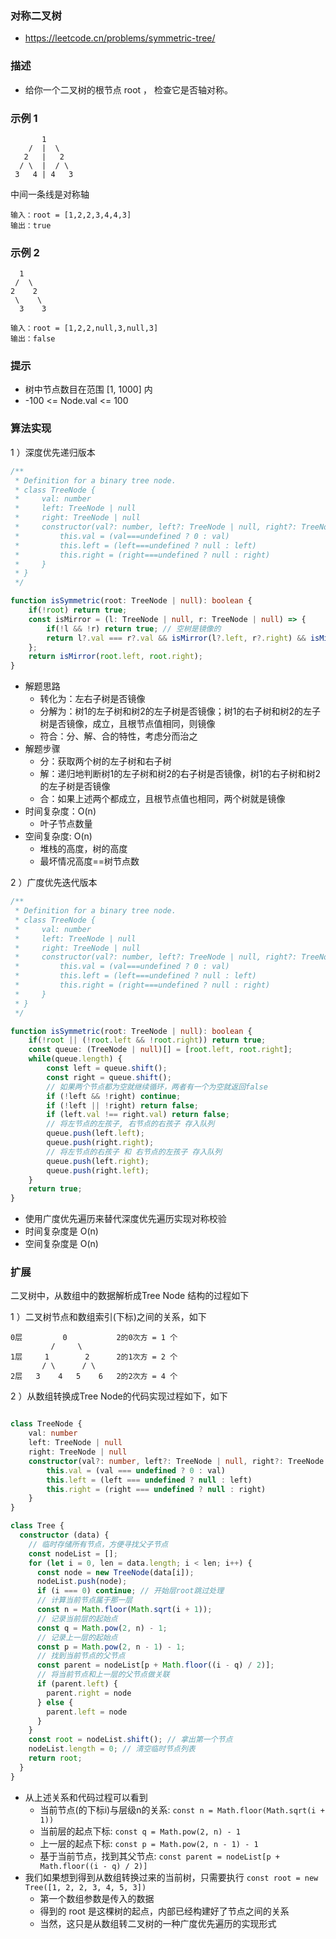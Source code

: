 ### 对称二叉树

- https://leetcode.cn/problems/symmetric-tree/

### 描述

- 给你一个二叉树的根节点 root ， 检查它是否轴对称。

### 示例 1

```
       1
    /  |  \
   2   |   2
  / \  |  / \
 3   4 | 4   3
```

中间一条线是对称轴

```
输入：root = [1,2,2,3,4,4,3]
输出：true
```


### 示例 2

```
  1
 /  \
2    2
 \    \
  3    3
```

```
输入：root = [1,2,2,null,3,null,3]
输出：false
```

### 提示

- 树中节点数目在范围 [1, 1000] 内
- -100 <= Node.val <= 100

### 算法实现

1 ）深度优先递归版本

```ts
/**
 * Definition for a binary tree node.
 * class TreeNode {
 *     val: number
 *     left: TreeNode | null
 *     right: TreeNode | null
 *     constructor(val?: number, left?: TreeNode | null, right?: TreeNode | null) {
 *         this.val = (val===undefined ? 0 : val)
 *         this.left = (left===undefined ? null : left)
 *         this.right = (right===undefined ? null : right)
 *     }
 * }
 */

function isSymmetric(root: TreeNode | null): boolean {
    if(!root) return true;
    const isMirror = (l: TreeNode | null, r: TreeNode | null) => {
        if(!l && !r) return true; // 空树是镜像的
        return l?.val === r?.val && isMirror(l?.left, r?.right) && isMirror(r?.left, l?.right)
    };
    return isMirror(root.left, root.right);
}
```

- 解题思路
    * 转化为：左右子树是否镜像
    * 分解为：树1的左子树和树2的左子树是否镜像；树1的右子树和树2的左子树是否镜像，成立，且根节点值相同，则镜像
    * 符合：分、解、合的特性，考虑分而治之
- 解题步骤
    * 分：获取两个树的左子树和右子树
    * 解：递归地判断树1的左子树和树2的右子树是否镜像，树1的右子树和树2的左子树是否镜像
    * 合：如果上述两个都成立，且根节点值也相同，两个树就是镜像
- 时间复杂度：O(n)
    * 叶子节点数量
- 空间复杂度: O(n)
    * 堆栈的高度，树的高度
    * 最坏情况高度==树节点数

2 ）广度优先迭代版本

```ts
/**
 * Definition for a binary tree node.
 * class TreeNode {
 *     val: number
 *     left: TreeNode | null
 *     right: TreeNode | null
 *     constructor(val?: number, left?: TreeNode | null, right?: TreeNode | null) {
 *         this.val = (val===undefined ? 0 : val)
 *         this.left = (left===undefined ? null : left)
 *         this.right = (right===undefined ? null : right)
 *     }
 * }
 */

function isSymmetric(root: TreeNode | null): boolean {
    if(!root || (!root.left && !root.right)) return true;
    const queue: (TreeNode | null)[] = [root.left, root.right];
    while(queue.length) {
        const left = queue.shift();
        const right = queue.shift();
        // 如果两个节点都为空就继续循环，两者有一个为空就返回false
        if (!left && !right) continue;
        if (!left || !right) return false;
        if (left.val !== right.val) return false;
        // 将左节点的左孩子, 右节点的右孩子 存入队列
        queue.push(left.left);
        queue.push(right.right);
        // 将左节点的右孩子 和 右节点的左孩子 存入队列
        queue.push(left.right);
        queue.push(right.left);
    }
    return true;
}
```

- 使用广度优先遍历来替代深度优先遍历实现对称校验
- 时间复杂度是 O(n)
- 空间复杂度是 O(n)

### 扩展

二叉树中，从数组中的数据解析成Tree Node 结构的过程如下

1 ）二叉树节点和数组索引(下标)之间的关系，如下

```
0层         0           2的0次方 = 1 个
         /     \
1层     1        2      2的1次方 = 2 个
       / \      / \
2层   3    4   5    6   2的2次方 = 4 个
```

2 ）从数组转换成Tree Node的代码实现过程如下，如下

```ts

class TreeNode {
    val: number
    left: TreeNode | null
    right: TreeNode | null
    constructor(val?: number, left?: TreeNode | null, right?: TreeNode | null) {
        this.val = (val === undefined ? 0 : val)
        this.left = (left === undefined ? null : left)
        this.right = (right === undefined ? null : right)
    }
}

class Tree {
  constructor (data) {
    // 临时存储所有节点，方便寻找父子节点
    const nodeList = [];
    for (let i = 0, len = data.length; i < len; i++) {
      const node = new TreeNode(data[i]);
      nodeList.push(node);
      if (i === 0) continue; // 开始层root跳过处理
      // 计算当前节点属于那一层
      const n = Math.floor(Math.sqrt(i + 1));
      // 记录当前层的起始点
      const q = Math.pow(2, n) - 1;
      // 记录上一层的起始点
      const p = Math.pow(2, n - 1) - 1;
      // 找到当前节点的父节点
      const parent = nodeList[p + Math.floor((i - q) / 2)];
      // 将当前节点和上一层的父节点做关联
      if (parent.left) {
        parent.right = node
      } else {
        parent.left = node
      }
    }
    const root = nodeList.shift(); // 拿出第一个节点
    nodeList.length = 0; // 清空临时节点列表
    return root;
  }
}
```

- 从上述关系和代码过程可以看到
  * 当前节点(的下标i)与层级n的关系:  `const n = Math.floor(Math.sqrt(i + 1))`
  * 当前层的起点下标: `const q = Math.pow(2, n) - 1`
  * 上一层的起点下标: `const p = Math.pow(2, n - 1) - 1`
  * 基于当前节点，找到其父节点: `const parent = nodeList[p + Math.floor((i - q) / 2)]`
- 我们如果想到得到从数组转换过来的当前树，只需要执行 `const root = new Tree([1, 2, 2, 3, 4, 5, 3])`
  * 第一个数组参数是传入的数据
  * 得到的 root 是这棵树的起点，内部已经构建好了节点之间的关系
  * 当然，这只是从数组转二叉树的一种广度优先遍历的实现形式